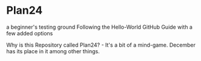 # Plan24
a beginner's testing ground
Following the Hello-World GitHub Guide with a few added options

Why is this Repository called Plan24? - It's a bit of a mind-game. December has its place in it among other things.
